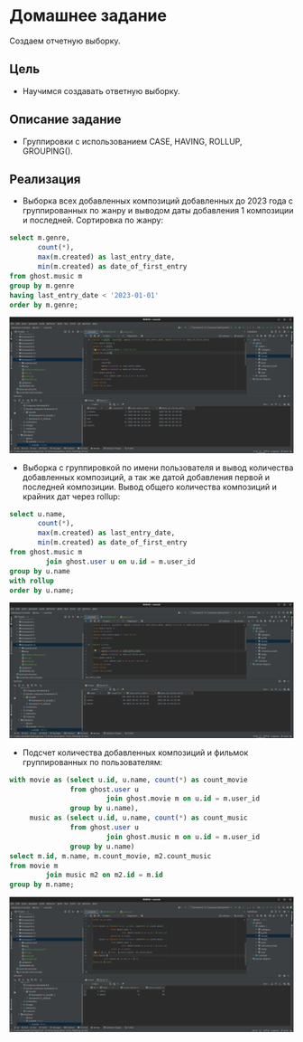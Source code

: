 # Домашнее задание

Создаем отчетную выборку.

## Цель

+ Научимся создавать ответную выборку.

## Описание задание

+ Группировки с использованием CASE, HAVING, ROLLUP, GROUPING().

## Реализация

+ Выборка всех добавленных композиций добавленных до 2023 года с группированных по жанру и выводом даты добавления 1
  композиции и последней. Сортировка по жанру:

```SQL 
select m.genre,
       count(*),
       max(m.created) as last_entry_date,
       min(m.created) as date_of_first_entry
from ghost.music m
group by m.genre
having last_entry_date < '2023-01-01'
order by m.genre;
```

![:](./png/1.png)

+ Выборка с группировкой по имени пользователя и вывод количества добавленных композиций, а так же датой добавления
  первой и последней композиции. Вывод общего количества композиций и крайних дат через rollup:

```SQL 
select u.name,
       count(*),
       max(m.created) as last_entry_date,
       min(m.created) as date_of_first_entry
from ghost.music m
         join ghost.user u on u.id = m.user_id
group by u.name
with rollup
order by u.name;
```

![:](./png/2.png)

+ Подсчет количества добавленных композиций и фильмок группированных по пользователям:

```SQL 
with movie as (select u.id, u.name, count(*) as count_movie
               from ghost.user u
                        join ghost.movie m on u.id = m.user_id
               group by u.name),
     music as (select u.id, u.name, count(*) as count_music
               from ghost.user u
                        join ghost.music m on u.id = m.user_id
               group by u.name)
select m.id, m.name, m.count_movie, m2.count_music
from movie m
         join music m2 on m2.id = m.id
group by m.name;
```

![:](./png/3.png)
